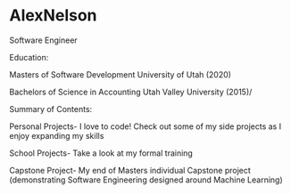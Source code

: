 # AlexNelson
Software Engineer

Education:

Masters of Software Development University of Utah (2020)   

Bachelors of Science in Accounting Utah Valley University (2015)/



Summary of Contents:

Personal Projects- I love to code! Check out some of my side projects as I enjoy expanding my skills

School Projects- Take a look at my formal training

Capstone Project- My end of Masters individual Capstone project (demonstrating Software Engineering designed around Machine Learning)
